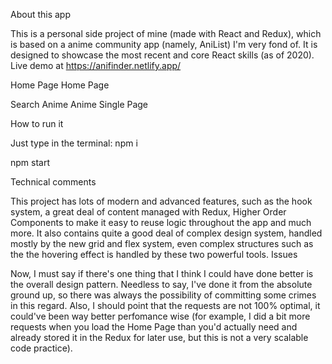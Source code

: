 About this app

This is a personal side project of mine (made with React and Redux), which is based on a anime community app (namely, AniList) I'm very fond of. It is designed to showcase the most recent and core React skills (as of 2020).
Live demo at https://anifinder.netlify.app/

Home Page	Home Page
	
Search Anime	Anime Single Page
	
How to run it

Just type in the terminal:
npm i

npm start

Technical comments

This project has lots of modern and advanced features, such as the hook system, a great deal of content managed with Redux, Higher Order Components to make it easy to reuse logic throughout the app and much more. It also contains quite a good deal of complex design system, handled mostly by the new grid and flex system, even complex structures such as the the hovering effect is handled by these two powerful tools.
Issues

Now, I must say if there's one thing that I think I could have done better is the overall design pattern. Needless to say, I've done it from the absolute ground up, so there was always the possibility of committing some crimes in this regard. Also, I should point that the requests are not 100% optimal, it could've been way better perfomance wise (for example, I did a bit more requests when you load the Home Page than you'd actually need and already stored it in the Redux for later use, but this is not a very scalable code practice).
